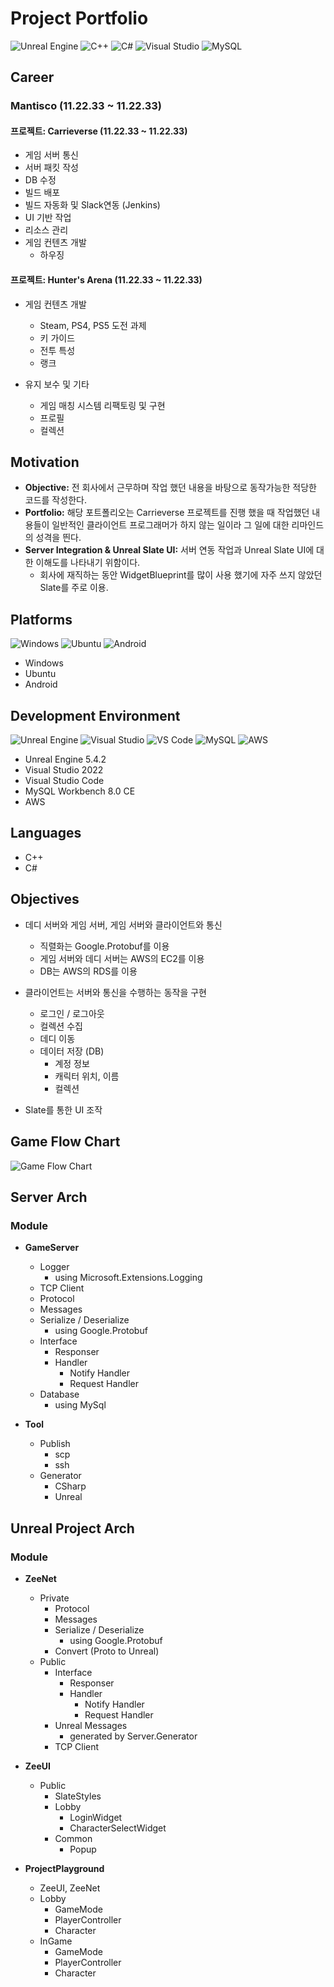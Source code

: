 # Project Portfolio

![Unreal Engine](https://img.icons8.com/color/48/000000/unreal-engine.png) ![C++](https://img.icons8.com/color/48/000000/c-plus-plus-logo.png) ![C#](https://img.icons8.com/color/48/000000/c-sharp-logo.png) ![Visual Studio](https://img.icons8.com/color/48/000000/visual-studio.png) ![MySQL](https://img.icons8.com/color/48/000000/mysql-logo.png)

## Career

### Mantisco (11.22.33 ~ 11.22.33)

#### 프로젝트: Carrieverse (11.22.33 ~ 11.22.33)

- 게임 서버 통신
- 서버 패킷 작성
- DB 수정
- 빌드 배포
- 빌드 자동화 및 Slack연동 (Jenkins)
- UI 기반 작업
- 리소스 관리
- 게임 컨텐츠 개발
  - 하우징

#### 프로젝트: Hunter's Arena (11.22.33 ~ 11.22.33)

- 게임 컨텐츠 개발
  - Steam, PS4, PS5 도전 과제
  - 키 가이드 
  - 전투 특성
  - 랭크

- 유지 보수 및 기타
  - 게임 매칭 시스템 리팩토링 및 구현
  - 프로필
  - 컬렉션

## Motivation

- **Objective:** 전 회사에서 근무하며 작업 했던 내용을 바탕으로 동작가능한 적당한 코드를 작성한다.
- **Portfolio:** 해당 포트폴리오는 Carrieverse 프로젝트를 진행 했을 때 작업했던 내용들이 일반적인 클라이언트 프로그래머가 하지 않는 일이라 그 일에 대한 리마인드의 성격을 띈다.
- **Server Integration & Unreal Slate UI:** 서버 연동 작업과 Unreal Slate UI에 대한 이해도를 나타내기 위함이다.
  - 회사에 재직하는 동안 WidgetBlueprint를 많이 사용 했기에 자주 쓰지 않았던 Slate를 주로 이용.

## Platforms

![Windows](https://img.icons8.com/color/48/000000/windows-10.png) ![Ubuntu](https://img.icons8.com/color/48/000000/ubuntu--v1.png) ![Android](https://img.icons8.com/color/48/000000/android-os.png)

- Windows 
- Ubuntu 
- Android 

## Development Environment

![Unreal Engine](https://img.icons8.com/color/48/000000/unreal-engine.png) ![Visual Studio](https://img.icons8.com/color/48/000000/visual-studio.png) ![VS Code](https://img.icons8.com/color/48/000000/visual-studio-code-2019.png) ![MySQL](https://img.icons8.com/color/48/000000/mysql-logo.png) ![AWS](https://img.icons8.com/color/48/000000/amazon-web-services.png)

- Unreal Engine 5.4.2
- Visual Studio 2022
- Visual Studio Code
- MySQL Workbench 8.0 CE
- AWS

## Languages

- C++
- C#

## Objectives

- 데디 서버와 게임 서버, 게임 서버와 클라이언트와 통신
  - 직렬화는 Google.Protobuf를 이용
  - 게임 서버와 데디 서버는 AWS의 EC2를 이용
  - DB는 AWS의 RDS를 이용

- 클라이언트는 서버와 통신을 수행하는 동작을 구현
  - 로그인 / 로그아웃
  - 컬렉션 수집
  - 데디 이동
  - 데이터 저장 (DB)
    - 계정 정보
    - 캐릭터 위치, 이름
    - 컬렉션

- Slate를 통한 UI 조작

## Game Flow Chart

![Game Flow Chart](blob/main/flowchart.png)

## Server Arch

### Module

- **GameServer**
  - Logger
    - using Microsoft.Extensions.Logging
  - TCP Client
  - Protocol
  - Messages
  - Serialize / Deserialize
    - using Google.Protobuf
  - Interface
    - Responser
    - Handler
      - Notify Handler
      - Request Handler
  - Database
    - using MySql

- **Tool**
  - Publish
    - scp
    - ssh
  - Generator
    - CSharp
    - Unreal

## Unreal Project Arch

### Module

- **ZeeNet**
  - Private
    - Protocol
    - Messages
    - Serialize / Deserialize
      - using Google.Protobuf
    - Convert (Proto to Unreal)
  - Public 
    - Interface
      - Responser
      - Handler
        - Notify Handler
        - Request Handler
    - Unreal Messages
      - generated by Server.Generator
    - TCP Client

- **ZeeUI**
  - Public 
    - SlateStyles
    - Lobby
      - LoginWidget
      - CharacterSelectWidget
    - Common
      - Popup

- **ProjectPlayground**
  - ZeeUI, ZeeNet
  - Lobby
    - GameMode
    - PlayerController
    - Character
  - InGame
    - GameMode
    - PlayerController
    - Character
